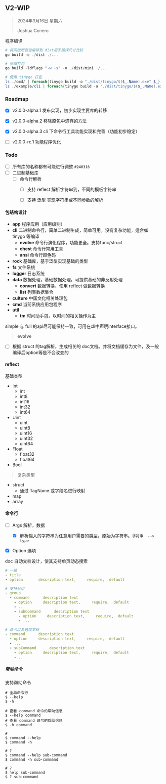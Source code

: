## V2-WIP

> 2024年3月16日 星期六
>
> Joshua Conero







程序编译

```powershell
# 将系统所有包编译到 dist用于编译尺寸比较
go build -o ./dist ./...

# 压缩打包
go build -ldflags "-w -s" -o ./dist/mini ./...

# 使用 tinygo 打包
ls ./cmd/ | foreach{tinygo build -o "./dist/tinygo/$($_.Name).exe" $_}
ls ./example/cli | foreach{tinygo build -o "./dist/tinygo/$($_.Name).exe" $_}
```





### Roadmap

- [x] v2.0.0-alpha.1 发布实现，初步实现主要库的转移
- [x] v2.0.0-alpha.2 移除原包中遗弃的方法
- [x] v2.0.0-alpha.3 cli 下命令行工具功能实现和完善（功能初步稳定）
- [ ] v2.0.0-rc.1 功能程序优化



### Todo

- [ ] 所有库的名称都有可能进行调整 `#240316`
- [ ] 二进制基础库
  - [ ] 命令行解析
    - [ ] 支持 reflect 解析字符串到，不同的模板字符串
    - [ ] 支持 泛型 实现字符串或不同参数的解析



#### 包结构设计

- **app**                  程序应用（应用级别）
- **cli**                     二进制命令行，简单二进制生成，简单可用。没有复杂功能，适合如 tinygo 等编译
  - **evolve**            命令行演化程序，功能更全。支持func/struct
  - **chest**              命令行常用工具
  - **ansi**                命令行颜色码
- **rock**          基础库，基于泛型实现基础的类型
- **fs**                文件系统
- **logger**        日志系统
- **data**            数据处理，基础数据处理。可提供基础的非反射处理
  - **convert**        数据转换，使用 reflect 做数据转换
  - **list**                 列表数据集合
- **culture**      中国文化相关处理包
- **cmd**            当前系统应用包程序
- **util**
  - **tm**             时间助手包，以时间的相关操作为主





simple 与 full 的api尽可能保持一致，可用在cli中声明interface接口。



> **evolve**

- [ ] 根据 struct 的tag解析，生成相关的 doc文档。并将文档缓存为文件，及一般编译后option等是不会改变的





#### reflect

基础类型

- Int
  - int
  - int8
  - int16
  - int32
  - int64
- Uint
  - uint
  - uint8
  - uint16
  - uint32
  - uint64
- Float
  - float32
  - float64
- Bool



> 复杂类型

- struct
  - 通过 TagName 或字段名进行映射
- map
- array



#### 命令行

- [ ] Args 解析，数据
  - [x] 解析输入的字符串为任意用户需要的类型，原始为字符串。`字符串  --> type`
- [x] Option 选项



doc 自动文档设计，使其支持单页动态搜索

```yaml
# 一级
- title
- option       description text,     require,  default

# 支持分组
- group    
  - command      description text
    - option     description text,     require,  default
    - ...
    - subCommand      description text
      - option     description text,     require,  default
      - ...

# 命令以及选项文档
- command      description text
  - option     description text,     require,  default
  - ...
  - subCommand      description text
    - option     description text,     require,  default
    - ...
```



##### 帮助命令

支持帮助命令

```shell
# 全局命令行
$ --help
$ -h

# 查看 command 命令的帮助信息
$ --help command
# 查看 command 命令的帮助信息
$ -h command

#
$ command --help
$ command -h

# ?
$ command --help sub-command
$ command -h sub-command

# ?
$ help sub-command
$ ? sub-command
```

